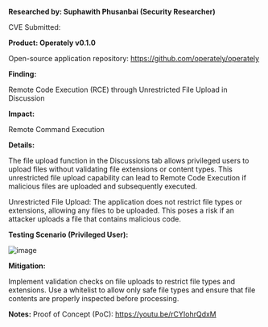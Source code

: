 **Researched by: Suphawith Phusanbai (Security Researcher)**

CVE Submitted: 

**Product: Operately v0.1.0**

Open-source application repository: https://github.com/operately/operately

**Finding:**

Remote Code Execution (RCE) through Unrestricted File Upload in Discussion

**Impact:**

Remote Command Execution

**Details:**

The file upload function in the Discussions tab allows privileged users to upload files without validating file extensions or content types. This unrestricted file upload capability can lead to Remote Code Execution if malicious files are uploaded and subsequently executed.

Unrestricted File Upload: The application does not restrict file types or extensions, allowing any files to be uploaded. This poses a risk if an attacker uploads a file that contains malicious code.

**Testing Scenario (Privileged User):**

![image](https://github.com/user-attachments/assets/c3e40e90-2099-4763-8d0a-00bfe9cb4bb8)

**Mitigation:**

Implement validation checks on file uploads to restrict file types and extensions. Use a whitelist to allow only safe file types and ensure that file contents are properly inspected before processing.


**Notes:**
Proof of Concept (PoC): https://youtu.be/rCYIohrQdxM
